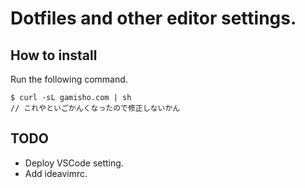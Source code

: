# Dotfiles and other editor settings.

## How to install
Run the following command.
```
$ curl -sL gamisho.com | sh
// これやといごかんくなったので修正しないかん
```

## TODO
* Deploy VSCode setting.
* Add ideavimrc.
